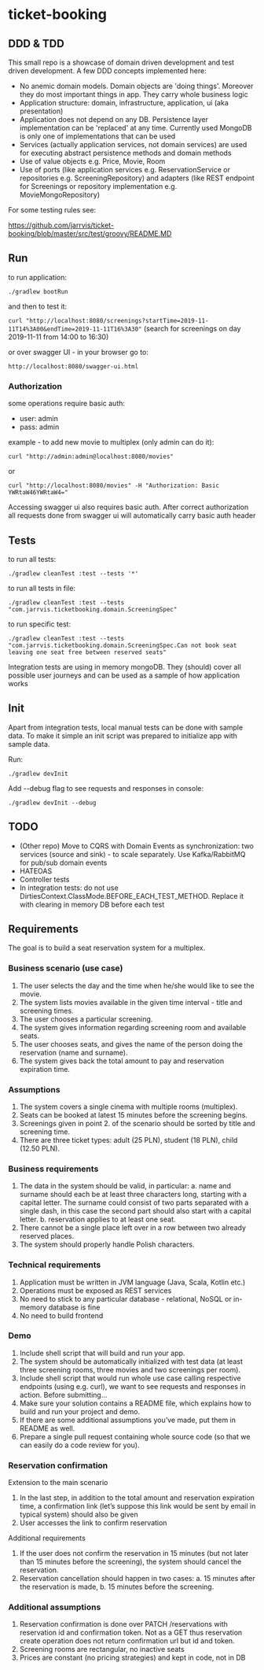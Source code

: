 # ticket-booking

## DDD & TDD

This small repo is a showcase of domain driven development and test driven development. A few DDD concepts implemented here:

- No anemic domain models. Domain objects are 'doing things'. Moreover they do most important things in app. They carry whole business logic
- Application structure: domain, infrastructure, application, ui (aka presentation)
- Application does not depend on any DB. Persistence layer implementation can be 'replaced' at any time. Currently used MongoDB is only one of implementations that can be used
- Services (actually application services, not domain services) are used for executing abstract persistence methods and domain methods
- Use of value objects e.g. Price, Movie, Room
- Use of ports (like application services e.g. ReservationService or repositories e.g. ScreeningRepository) and adapters (like REST endpoint for Screenings or repository implementation e.g. MovieMongoRepository)

For some testing rules see:

https://github.com/jarrvis/ticket-booking/blob/master/src/test/groovy/README.MD

## Run

to run application:

`./gradlew bootRun`

and then to test it:

`curl "http://localhost:8080/screenings?startTime=2019-11-11T14%3A00&endTime=2019-11-11T16%3A30"`
(search for screenings on day 2019-11-11 from 14:00 to 16:30)

or over swagger UI - in your browser go to:

`http://localhost:8080/swagger-ui.html`

### Authorization

some operations require basic auth:

 - user: admin
 - pass: admin
 
 example - to add new movie to multiplex (only admin can do it):
 
 `curl "http://admin:admin@localhost:8080/movies"`
 
 or
 
 `curl "http://localhost:8080/movies" -H "Authorization: Basic YWRtaW46YWRtaW4="`

Accessing swagger ui also requires basic auth. After correct authorization all requests done from swagger ui will automatically carry basic auth header


## Tests

to run all tests:

`./gradlew cleanTest :test --tests '*'`

to run all tests in file:

`./gradlew cleanTest :test --tests "com.jarrvis.ticketbooking.domain.ScreeningSpec"`

to run specific test:

`./gradlew cleanTest :test --tests "com.jarrvis.ticketbooking.domain.ScreeningSpec.Can not book seat leaving one seat free between reserved seats"`

Integration tests are using in memory mongoDB. They (should) cover all possible user journeys and can be used as a sample of how application works

## Init

Apart from integration tests, local manual tests can be done with sample data. To make it simple an init script was prepared to initialize app with sample data.

Run:

`./gradlew devInit`

Add --debug flag to see requests and responses in console:

`./gradlew devInit --debug`

## TODO

- (Other repo) Move to CQRS with Domain Events as synchronization: two services (source and sink) - to scale separately. Use Kafka/RabbitMQ for pub/sub domain events
- HATEOAS
- Controller tests
- In integration tests: do not use DirtiesContext.ClassMode.BEFORE_EACH_TEST_METHOD. Replace it with clearing in memory DB before each test

## Requirements

The goal is to build a seat reservation system for a multiplex.
### Business scenario (use case)
1. The user selects the day and the time when he/she would like to see the movie.
2. The system lists movies available in the given time interval - title and screening
times.
3. The user chooses a particular screening.
4. The system gives information regarding screening room and available seats.
5. The user chooses seats, and gives the name of the person doing the reservation
(name and surname).
6. The system gives back the total amount to pay and reservation expiration time.
### Assumptions
1. The system covers a single cinema with multiple rooms (multiplex).
2. Seats can be booked at latest 15 minutes before the screening begins.
3. Screenings given in point 2. of the scenario should be sorted by title and screening
time.
4. There are three ticket types: adult (25 PLN), student (18 PLN), child (12.50 PLN).
### Business requirements
1. The data in the system should be valid, in particular:
a. name and surname should each be at least three characters long, starting
with a capital letter. The surname could consist of two parts separated with a
single dash, in this case the second part should also start with a capital letter.
b. reservation applies to at least one seat.
2. There cannot be a single place left over in a row between two already reserved
places.
3. The system should properly handle Polish characters.
### Technical requirements
1. Application must be written in JVM language (Java, Scala, Kotlin etc.)
2. Operations must be exposed as REST services
3. No need to stick to any particular database - relational, NoSQL or in-memory
database is fine
4. No need to build frontend
### Demo
1. Include shell script that will build and run your app.
2. The system should be automatically initialized with test data (at least three screening
rooms, three movies and two screenings per room).
3. Include shell script that would run whole use case calling respective endpoints (using
e.g. curl), we want to see requests and responses in action.
Before submitting…
1. Make sure your solution contains a README file, which explains how to build and
run your project and demo.
2. If there are some additional assumptions you’ve made, put them in README as well.
3. Prepare a single pull request containing whole source code (so that we can easily do
a code review for you).
### Reservation confirmation
Extension to the main scenario
1. In the last step, in addition to the total amount and reservation expiration time, a
confirmation link (let’s suppose this link would be sent by email in typical system)
should also be given
2. User accesses the link to confirm reservation

Additional requirements
1. If the user does not confirm the reservation in 15 minutes (but not later than 15
minutes before the screening), the system should cancel the reservation.
2. Reservation cancellation should happen in two cases:
a. 15 minutes after the reservation is made,
b. 15 minutes before the screening.

### Additional assumptions
1. Reservation confirmation is done over PATCH /reservations with reservation id and confirmation token. 
Not as a GET thus reservation create operation does not return confirmation url but id and token.
2. Screening rooms are rectangular, no inactive seats
3. Prices are constant (no pricing strategies) and kept in code, not in DB
